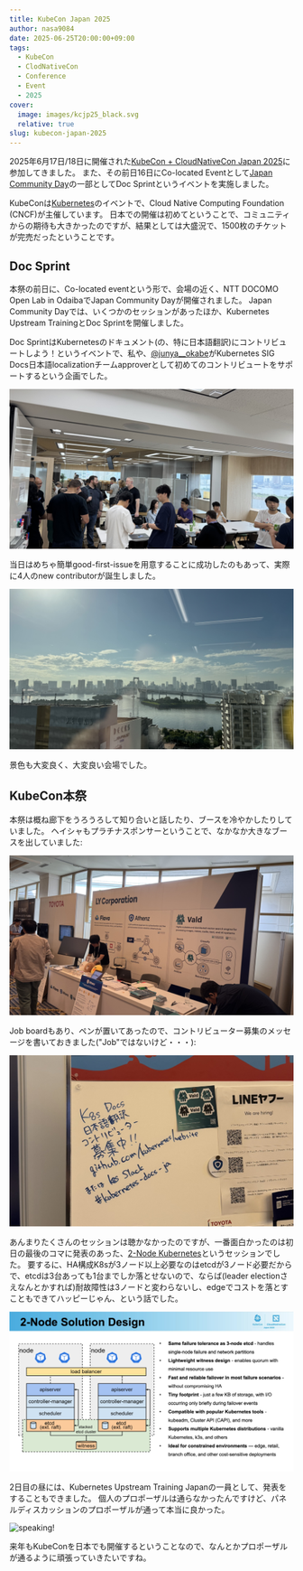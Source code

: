 ```yaml
---
title: KubeCon Japan 2025
author: nasa9084
date: 2025-06-25T20:00:00+09:00
tags:
  - KubeCon
  - ClodNativeCon
  - Conference
  - Event
  - 2025
cover:
  image: images/kcjp25_black.svg
  relative: true
slug: kubecon-japan-2025
---
```


2025年6月17日/18日に開催された[KubeCon + CloudNativeCon Japan 2025](https://events.linuxfoundation.org/kubecon-cloudnativecon-japan/)に参加してきました。
また、その前日16日にCo-located Eventとして[Japan Community Day](https://events.linuxfoundation.org/kubecon-cloudnativecon-japan/features-add-ons/co-located-events/#japan-community-day)の一部としてDoc Sprintというイベントを実施しました。

KubeConは[Kubernetes](https://kubernetes.io)のイベントで、Cloud Native Computing Foundation (CNCF)が主催しています。
日本での開催は初めてということで、コミュニティからの期待も大きかったのですが、結果としては大盛況で、1500枚のチケットが完売だったということです。

## Doc Sprint

本祭の前日に、Co-located eventという形で、会場の近く、NTT DOCOMO Open Lab in OdaibaでJapan Community Dayが開催されました。
Japan Community Dayでは、いくつかのセッションがあったほか、Kubernetes Upstream TrainingとDoc Sprintを開催しました。

Doc SprintはKubernetesのドキュメント(の、特に日本語翻訳)にコントリビュートしよう！というイベントで、私や、[@junya__okabe](https://x.com/junya__okabe)がKubernetes SIG Docs日本語localizationチームapproverとして初めてのコントリビュートをサポートするという企画でした。

![Doc Sprint・・・の前のice breakが盛り上がっている様子](images/doc_sprint.jpg)

当日はめちゃ簡単good-first-issueを用意することに成功したのもあって、実際に4人のnew contributorが誕生しました。

![NTT DOCOMO Open Lab in Odaibaからの景色](images/view.jpg)

景色も大変良く、大変良い会場でした。

## KubeCon本祭

本祭は概ね廊下をうろうろして知り合いと話したり、ブースを冷やかしたりしていました。
ヘイシャもプラチナスポンサーということで、なかなか大きなブースを出していました:

![LINEヤフー株式会社のブース](images/sponsor_booth.jpg)

Job boardもあり、ペンが置いてあったので、コントリビューター募集のメッセージを書いておきました("Job"ではないけど・・・):

![Job board](images/job_board.jpg)

あんまりたくさんのセッションは聴かなかったのですが、一番面白かったのは初日の最後のコマに発表のあった、[2-Node Kubernetes](https://kccncjpn2025.sched.com/event/1x716/2-node-kubernetes-a-reliable-and-compatible-solution-xin-zhang-guang-hu-microsoft?iframe=yes&w=100%&sidebar=yes&bg=no)というセッションでした。
要するに、HA構成K8sが3ノード以上必要なのはetcdが3ノード必要だからで、etcdは3台あっても1台までしか落とせないので、ならば(leader electionさえなんとかすれば)耐故障性は3ノードと変わらないし、edgeでコストを落とすこともできてハッピーじゃん、という話でした。

![2-Node Kubernetes](images/2-node_kubernetes.png)

2日目の昼には、Kubernetes Upstream Training Japanの一員として、発表をすることもできました。
個人のプロポーザルは通らなかったんですけど、パネルディスカッションのプロポーザルが通って本当に良かった。

![speaking!](images/bridging_cultures.png)

来年もKubeConを日本でも開催するということなので、なんとかプロポーザルが通るように頑張っていきたいですね。
